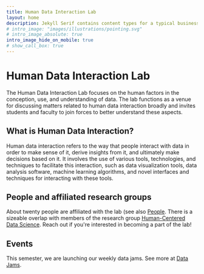 ```yaml
---
title: Human Data Interaction Lab
layout: home
description: Jekyll Serif contains content types for a typical business website. The theme is fully responsive, blazing fast and artfully illustrated.
# intro_image: "images/illustrations/pointing.svg"
# intro_image_absolute: true
intro_image_hide_on_mobile: true
# show_call_box: true
---
```


# Human Data Interaction Lab
The Human Data Interaction Lab focuses on the human factors in the conception, use, and understanding of data. The lab functions as a venue for discussing matters related to human data interaction broadly and invites students and faculty to join forces to better understand these aspects.

## What is Human Data Interaction?
Human data interaction refers to the way that people interact with data in order to make sense of it, derive insights from it, and ultimately make decisions based on it. It involves the use of various tools, technologies, and techniques to facilitate this interaction, such as data visualization tools, data analysis software, machine learning algorithms, and novel interfaces and techniques for interacting with these tools.

## People and affiliated research groups
About twenty people are affiliated with the lab (see also [People](/people). There is a sizeable overlap with members of the research group [Human-Centered Data Science](https://hcds.itu.dk). Reach out if you're interested in becoming a part of the lab!

## Events
This semester, we are launching our weekly data jams. See more at [Data Jams](/data-jams).
